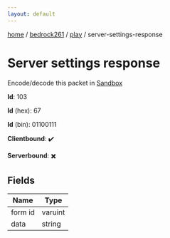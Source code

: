```yaml
---
layout: default
---
```


[home](/)  /  [bedrock261](/protocol/bedrock261)  /  [play](/protocol/bedrock261/play)  /  server-settings-response

# Server settings response

Encode/decode this packet in [Sandbox](../../../sandbox/bedrock261#Play.ServerSettingsResponse)

**Id**: 103

**Id** (hex): 67

**Id** (bin): 01100111

**Clientbound**: ✔️

**Serverbound**: ✖️

## Fields

Name | Type
---|---
form id | varuint
data | string
